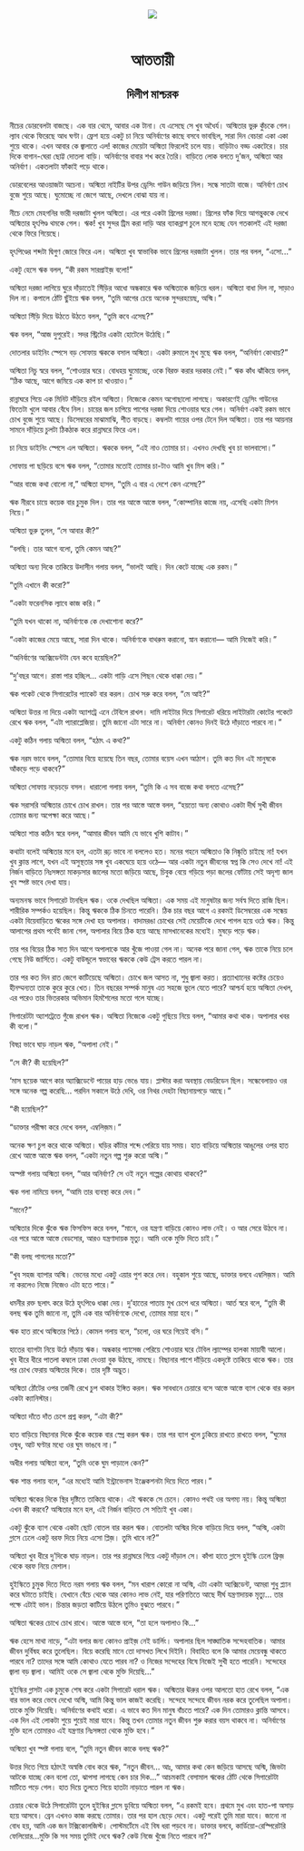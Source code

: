<div align=center> <img src="../../metadata/images/rabibasariya/আততায়ী-দিলীপ-মাশ্চরক.jpg" align="center"></div><br><h1 align=center>আততায়ী</h1>
<h2 align=center>দিলীপ মাশ্চরক</h2><br>নীচের ডোরবেলটা বাজছে। এক বার থেমে, আবার এক টানা। যে এসেছে সে খুব অধৈর্য। অস্মিতার ভুরু কুঁচকে গেল। ল্যাব থেকে ফিরেছে আধ ঘণ্টা। ফ্রেশ হয়ে একটু চা নিয়ে অনির্বাণের কাছে বসবে ভাবছিল, সারা দিন বেচারা একা একা শুয়ে থাকে। এখন আবার কে জ্বালাতে এল! কাজের মেয়েটা অস্মিতা ফিরলেই চলে যায়। বাড়িটাও বড্ড একটেরে। চার দিকে বাগান-ঘেরা ছোট্ট দোতলা বাড়ি। অনির্বাণের বাবার শখ করে তৈরি। বাড়িতে লোক বলতে দু’জন, অস্মিতা আর অনির্বাণ। একতলাটা ফাঁকাই পড়ে থাকে।

ডোরবেলের আওয়াজটা অচেনা। অস্মিতা নাইটির উপর ড্রেসিং গাউন জড়িয়ে নিল। সন্ধে সাতটা বাজে। অনির্বাণ চোখ বুজে শুয়ে আছে। ঘুমোচ্ছে না জেগে আছে, দেখলে বোঝা যায় না।

নীচে নেমে মেহগনির ভারী দরজাটা খুলল অস্মিতা। এর পরে একটা গ্রিলের দরজা। গ্রিলের ফাঁক দিয়ে আগন্তুককে দেখে অস্মিতার হৃৎপিণ্ড থমকে গেল। ঋক! খুব সুন্দর ট্রিম করা দাড়ি আর ব্যাকব্রাশ চুলে মনে হচ্ছে যেন গতকালই এই দরজা থেকে ফিরে গিয়েছে।

হৃৎপিণ্ডের শব্দটা দ্বিগুণ জোরে ফিরে এল। অস্মিতা খুব স্বাভাবিক ভাবে গ্রিলের দরজাটা খুলল। তার পর বলল, “এসো...”

একটু হেসে ঋক বলল, “কী রকম সারপ্রাইজ় বলো!”

অস্মিতা দরজা লাগিয়ে ঘুরে দাঁড়াতেই সিঁড়ির আধো অন্ধকারে ঋক অস্মিতাকে জড়িয়ে ধরল। অস্মিতা বাধা দিল না, সাড়াও দিল না। কপালে ঠোঁট ছুঁইয়ে ঋক বলল, “তুমি আগের চেয়ে অনেক সুন্দরহয়েছ, অস্মি।”

অস্মিতা সিঁড়ি দিয়ে উঠতে উঠতে বলল, “তুমি কবে এসেছ?”

ঋক বলল, “আজ দুপুরেই। সদর স্ট্রিটের একটা হোটেলে উঠেছি।”

দোতলার ডাইনিং স্পেসে বড় সোফায় ঋককে বসাল অস্মিতা। একটা রুমালে মুখ মুছে ঋক বলল, “অনির্বাণ কোথায়?”

অস্মিতা নিচু স্বরে বলল, “শোওয়ার ঘরে। বোধহয় ঘুমোচ্ছে, ওকে বিরক্ত করার দরকার নেই।” ঋক কাঁধ ঝাঁকিয়ে বলল, “ঠিক আছে, আগে জমিয়ে এক কাপ চা খাওয়াও।”

রান্নাঘরে গিয়ে এক মিনিট দাঁড়িয়ে রইল অস্মিতা। নিজেকে কেমন অগোছালো লাগছে। অকারণেই ড্রেসিং গাউনের ফিতেটা খুলে আবার বেঁধে নিল। চায়ের জল চাপিয়ে পাশের দরজা দিয়ে শোওয়ার ঘরে গেল। অনির্বাণ একই রকম ভাবে চোখ বুজে শুয়ে আছে। ডিসেম্বরের মাঝামাঝি, শীত বাড়ছে। কম্বলটা গায়ের ওপর টেনে দিল অস্মিতা। তার পর আয়নার সামনে দাঁড়িয়ে চুলটা ঠিকঠাক করে রান্নাঘরে ফিরে এল।

চা নিয়ে ডাইনিং স্পেসে এল অস্মিতা। ঋককে বলল, “এই নাও তোমার চা। এখনও দেখছি খুব চা ভালবাসো।”

সোফায় পা ছড়িয়ে বসে ঋক বলল, “তোমার মতোই তোমার চা-টাও আমি খুব মিস করি।”

“আর বাজে কথা বোলো না,” অস্মিতা হাসল, “তুমি এ বার এ দেশে কেন এসেছ?”

ঋক নীরবে চায়ে কয়েক বার চুমুক দিল। তার পর আস্তে আস্তে বলল, “কোম্পানির কাজে নয়, এসেছি একটা মিশন নিয়ে।”

অস্মিতা ভুরু তুলল, “সে আবার কী?”

“বলছি। তার আগে বলো, তুমি কেমন আছ?”

অস্মিতা অন্য দিকে তাকিয়ে উদাসীন গলায় বলল, “ভালই আছি। দিন কেটে যাচ্ছে এক রকম।”

“তুমি এখানে কী করো?”

“একটা ফরেনসিক ল্যাবে কাজ করি।”

“তুমি যখন থাকো না, অনির্বাণকে কে দেখাশোনা করে?”

“একটা কাজের মেয়ে আছে, সারা দিন থাকে। অনির্বাণকে বাথরুম করানো, স্নান করানো— আমি নিজেই করি।”

“অনির্বাণের অ্যক্সিডেন্টটা যেন কবে হয়েছিল?”

“দু’বছর আগে। রাস্তা পার হচ্ছিল… একটা গাড়ি এসে পিছন থেকে ধাক্কা দেয়।”

ঋক পকেট থেকে সিগারেটের প্যাকেট বার করল। চোখ সরু করে বলল, “মে আই?”

অস্মিতা উত্তর না দিয়ে একটা অ্যাশট্রে এনে টেবিলে রাখল। দামি লাইটার দিয়ে সিগারেট ধরিয়ে লাইটারটা কোটের পকেটে রেখে ঋক বলল, “এটা প্যারাপ্লেজিয়া। তুমি জানো এটা সারে না। অনির্বাণ কোনও দিনই উঠে দাঁড়াতে পারবে না।”

একটু কঠিন গলায় অস্মিতা বলল, “হঠাৎ এ কথা?”

ঋক নরম ভাবে বলল, “তোমার বিয়ে হয়েছে তিন বছর, তোমার বয়েস এখন আঠাশ। তুমি কত দিন এই মানুষকে আঁকড়ে পড়ে থাকবে?”

অস্মিতা সোফায় নড়েচড়ে বসল। ধারালো গলায় বলল, “তুমি কি এ সব বাজে কথা বলতে এসেছ?”

ঋক সরাসরি অস্মিতার চোখে চোখ রাখল। তার পর আস্তে আস্তে বলল, “হয়তো অন্য কোথাও একটা দীর্ঘ সুখী জীবন তোমার জন্য অপেক্ষা করে আছে।”

অস্মিতা শান্ত কঠিন স্বরে বলল, “আমার জীবন আমি যে ভাবে খুশি কাটাব।”

কথাটা বলেই অস্মিতার মনে হল, এতটা রূঢ় ভাবে না বললেও হত। মনের গহনে অস্মিতাও কি নিষ্কৃতি চাইছে না! যখন খুব ক্লান্ত লাগে, যখন এই অসুস্থতার সঙ্গ খুব একঘেয়ে হয়ে ওঠে— আর একটা নতুন জীবনের স্বপ্ন কি সেও দেখে না! এই নির্জন বাড়িতে নিঃসঙ্গতা মাকড়সার জালের মতো জড়িয়ে আছে, চিবুক বেয়ে গড়িয়ে পড়া জলের ফোঁটায় সেই অদৃশ্য জাল খুব স্পষ্ট ভাবে দেখা যায়। 

অন্যমনস্ক ভাবে সিগারেট টানছিল ঋক। ওকে দেখছিল অস্মিতা। এক সময় এই মানুষটার জন্য সর্বস্ব দিতে রাজি ছিল। শারীরিক সম্পর্কও হয়েছিল। কিন্তু ঋককে ঠিক চিনতে পারেনি। ঠিক চার বছর আগে এ রকমই ডিসেম্বরের এক সন্ধেয় একটা বিয়েবাড়িতে ঋকের সঙ্গে দেখা হয় অপালার। বাদামরঙা চোখের সেই মেয়েটিকে দেখে পাগল হয়ে ওঠে ঋক। কিন্তু আলাপের প্রথম পর্বেই জানা গেল, অপালার বিয়ে ঠিক হয়ে আছে মাসখানেকের মধ্যেই। মুষড়ে পড়ে ঋক।

তার পর বিয়ের ঠিক সাত দিন আগে অপালাকে আর খুঁজে পাওয়া গেল না। অনেক পরে জানা গেল, ঋক তাকে নিয়ে চলে গেছে নিউ জার্সিতে। একটু বাউন্ডুলে স্বভাবের ঋককে কেউ ট্রেস করতে পারল না।

তার পর কত দিন রাত জেগে কাটিয়েছে অস্মিতা। চোখে জল আসত না, শুধু জ্বালা করত। প্রত্যাখ্যানের কষ্টের চেয়েও হীনম্মন্যতা তাকে কুরে কুরে খেত। তিন বছরের সম্পর্ক মানুষ এত সহজে ভুলে যেতে পারে? আশ্চর্য হয়ে অস্মিতা দেখল, এর পরেও তার ভিতরকার অভিমান হিমশৈলের মতো গলে যাচ্ছে।

সিগারেটটা অ্যাশট্রেতে গুঁজে রাখল ঋক। অস্মিতা নিজেকে একটু গুছিয়ে নিয়ে বলল, “আমার কথা থাক। অপালার খবর কী বলো।”

বিষণ্ণ ভাবে ঘাড় নাড়ল ঋক, “অপালা নেই।”

“সে কী? কী হয়েছিল?”

‘মাস ছয়েক আগে কার অ্যাক্সিডেন্টে পায়ের হাড় ভেঙে যায়। প্লাস্টার করা অবস্থায় বেডরিডেন ছিল। সন্ধেবেলায়ও ওর সঙ্গে অনেক গল্প করেছি… পরদিন সকালে উঠে দেখি, ওর নিথর দেহটা বিছানায়পড়ে আছে।”

“কী হয়েছিল?”

“ডাক্তার পরীক্ষা করে দেখে বলল, এম্বলিজ়ম।”

অনেক ক্ষণ চুপ করে থাকে অস্মিতা। ঘড়ির কাঁটার শব্দে পেরিয়ে যায় সময়। হাত বাড়িয়ে অস্মিতার আঙুলের ওপর হাত রেখে আস্তে আস্তে ঋক বলল, “একটা নতুন গল্প শুরু করো অস্মি।”

অস্পষ্ট গলায় অস্মিতা বলল, “আর অনির্বাণ? সে ওই নতুন গল্পের কোথায় থাকবে?”

ঋক গলা নামিয়ে বলল, “আমি তার ব্যবস্থা করে দেব।”

“মানে?”

অস্মিতার দিকে ঝুঁকে ঋক ফিসফিস করে বলল, “মানে, ওর যন্ত্রণা বাড়িয়ে কোনও লাভ নেই। ও আর সেরে উঠবে না। এর পরে আস্তে আস্তে বেডসোর, আরও যন্ত্রণাদায়ক মৃত্যু। আমি ওকে মুক্তি দিতে চাই।”

“কী বলছ পাগলের মতো?”

“খুব সহজ ব্যাপার অস্মি। ভেনের মধ্যে একটু এয়ার পুশ করে দেব। বহুকাল শুয়ে আছে, ডাক্তার বলবে এম্বলিজ়ম। আমি না করলেও নিজে নিজেও এটা হতে পারে।”

ধমনীর রক্ত ছলাৎ করে উঠে হৃৎপিণ্ডে ধাক্কা দেয়। দু’হাতের পাতায় মুখ চেপে ধরে অস্মিতা। আর্ত স্বরে বলে, “তুমি কী বলছ ঋক তুমি জানো না, তুমি এক বার অনির্বাণকে দেখো, তোমার মায়া হবে।”

ঋক হাত রাখে অস্মিতার পিঠে। কোমল গলায় বলে, “চলো, ওর ঘরে গিয়েই বসি।”

হাতের ব্যাগটা নিয়ে উঠে দাঁড়ায় ঋক। অন্ধকার প্যাসেজ পেরিয়ে শোওয়ার ঘরে টেবিল ল্যাম্পের হালকা মায়াবী আলো। খুব ধীরে ধীরে পাতলা কম্বলে ঢাকা দেওয়া বুক উঠছে, নামছে। বিছানার পাশে দাঁড়িয়ে একদৃষ্টে তাকিয়ে থাকে ঋক। তার পর চোখ ফেরায় অস্মিতার দিকে। তার দৃষ্টি অদ্ভুত।

অস্মিতা ঠোঁটের ওপর তর্জনী রেখে চুপ থাকার ইঙ্গিত করল। ঋক সাবধানে চেয়ারে বসে আস্তে আস্তে ব্যাগ থেকে বার করল একটা ক্যানিস্টার।

অস্মিতা দাঁতে দাঁত চেপে প্রশ্ন করল, “এটা কী?”

হাত বাড়িয়ে বিছানার দিকে ঝুঁকে কয়েক বার স্প্রে করল ঋক। তার পর ব্যাগ খুলে ঢুকিয়ে রাখতে রাখতে বলল, “ঘুমের ওষুধ, আট ঘণ্টার মধ্যে ওর ঘুম ভাঙবে না।”

অধীর গলায় অস্মিতা বলে, “তুমি ওকে ঘুম পাড়ালে কেন?”

ঋক শান্ত গলায় বলে, “এর মধ্যেই আমি ইন্ট্রাভেনাস ইঞ্জেকশনটা দিয়ে দিতে পারব।”

অস্মিতা ঋকের দিকে স্থির দৃষ্টিতে তাকিয়ে থাকে। এই ঋককে সে চেনে। কোনও পথই ওর অগম্য নয়। কিন্তু অস্মিতা এখন কী করবে? অস্মিতার মনে হল, এই নির্জন বাড়িতে সে সত্যিই খুব একা।

একটু ঝুঁকে ব্যাগ থেকে একটা ছোট বোতল বার করল ঋক। বোতলটা অস্মির দিকে বাড়িয়ে দিয়ে বলল, “অস্মি, একটা গ্লাসে ঢেলে একটু বরফ দিয়ে নিয়ে এসো প্লিজ়। তুমি খাবে না?”

অস্মিতা খুব ধীরে দু’দিকে ঘাড় নাড়ল। তার পর রান্নাঘরে গিয়ে একটু দাঁড়াল সে। কাঁপা হাতে গ্লাসে হুইস্কি ঢেলে ফ্রিজ় থেকে বরফ নিয়ে মেশাল।

হুইস্কিতে চুমুক দিতে দিতে নরম গলায় ঋক বলল, “মন খারাপ কোরো না অস্মি, এটা একটা অ্যক্সিডেন্ট, আমরা শুধু প্ল্যান করে ঘটাতে চাইছি। যেখানে বেঁচে থেকে আর কোনও লাভ নেই, যার পরিণতিতে আছে দীর্ঘ যন্ত্রণাদায়ক মৃত্যু… তার পক্ষে এটাই ভাল। চিন্তার জড়তা কাটিয়ে উঠলে তুমিও বুঝতে পারবে।”

অস্মিতা ঋকের চোখে চোখ রাখে। আস্তে আস্তে বলে, “তা হলে অপালাও কি…”

ঋক হেসে মাথা নাড়ে, “এটা বলার জন্য কোনও প্রাইজ় নেই ডার্লিং। অপালার ছিল সাঙ্ঘাতিক সন্দেহবাতিক। আমার জীবন দুর্বিষহ করে তুলেছিল। বিয়ে করেছি মানে তো দাসখত লিখে দিইনি। বিবাহিত বলে কি আমার মেয়েবন্ধু থাকতে পারবে না? তাদের সঙ্গে আমি কোথাও যেতে পারব না? ও নিজের সন্দেহের বিষে নিজেই সুখী হতে পারেনি। সন্দেহের জ্বালা বড় জ্বালা। আমিই ওকে সে জ্বালা থেকে মুক্তি দিয়েছি…”

হুইস্কির গ্লাসটা এক চুমুকে শেষ করে একটা সিগারেট ধরাল ঋক। অস্মিতার ঊরুর ওপর আলতো হাত রেখে বলল, “এক বার ভাল করে ভেবে দেখো অস্মি, আমি কিন্তু ভাল কাজই করেছি। সন্দেহে সন্দেহে জীবন নরক করে তুলেছিল অপালা। তাকে মুক্তি দিয়েছি। অনির্বাণের কথাই ধরো। এ ভাবে কত দিন মানুষ বাঁচতে পারে? এক দিন তোমারও ক্লান্তি আসবে। এক দিন এই লোকটা শুয়ে শুয়েই মারা যাবে। কিন্তু তখন তোমার নতুন জীবন শুরু করার বয়স থাকবে না। অনির্বাণের মুক্তি হলে তোমারও এই যন্ত্রণার নিঃসঙ্গতা থেকে মুক্তি হবে।”

অস্মিতা খুব স্পষ্ট গলায় বলে, “তুমি নতুন জীবন কাকে বলছ ঋক?”

উত্তর দিতে গিয়ে হঠাৎই অস্বস্তি বোধ করে ঋক, “নতুন জীবন… আঃ, আমার কথা কেন জড়িয়ে আসছে অস্মি, জিভটা আটকে যাচ্ছে কেন বলো তো, ঝাপসা লাগছে কেন চার দিক...” আচমকাই বেসামাল ঋকের ঠোঁট থেকে সিগারেটটা মাটিতে পড়ে গেল। হাত দিয়ে তুলতে গিয়ে হাতটা নাড়াতে পারল না ঋক।

চেয়ার থেকে উঠে সিগারেটটা তুলে হুইস্কির গ্লাসে ডুবিয়ে অস্মিতা বলল, “এ রকমই হবে। প্রথমে মুখ এবং হাত-পা অসাড় হয়ে আসবে। ব্রেন এখনও কাজ করছে তোমার। তার পর হাল ছেড়ে দেবে। একটু পরেই তুমি মারা যাবে। জানো না বোধ হয়, আমি এক জন টক্সিকোলজিস্ট। পোস্টমর্টেমে এই বিষ ধরা পড়বে না। ডাক্তার বলবে, কার্ডিয়ো-রেস্পিরেটরি ফেলিয়োর…মুক্তি কি সব সময় তুমিই দেবে ঋক? কেউ নিজে খুঁজে নিতে পারবে না?”